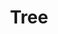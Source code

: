 ---
pid: MX84
title: Tree
location_transcription: Park
zipcode: '19139'
outside_phl: 
neighborhood: Walnut Hill
age: '8'
age_range: 6-13
instagram: 
image_file_name: MX_84.jpg
proposal_transcription: a apple tree
topic: Environment
topic_summary: '0'
type: Tree
keywords_other: 
credit: Nysiah Wilson
image_labels: 
twitter: 
facebook: 
permalink: "/monuments/mx84/"
layout: item-page
---
